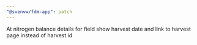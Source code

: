 ```yaml
---
"@svenvw/fdm-app": patch
---
```


At nitrogen balance details for field show harvest date and link to harvest page instead of harvest id
